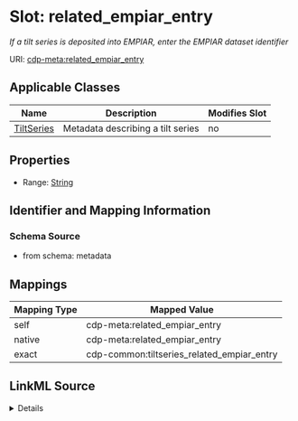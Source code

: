 

# Slot: related_empiar_entry


_If a tilt series is deposited into EMPIAR, enter the EMPIAR dataset identifier_



URI: [cdp-meta:related_empiar_entry](metadatarelated_empiar_entry)



<!-- no inheritance hierarchy -->





## Applicable Classes

| Name | Description | Modifies Slot |
| --- | --- | --- |
| [TiltSeries](TiltSeries.md) | Metadata describing a tilt series |  no  |







## Properties

* Range: [String](String.md)





## Identifier and Mapping Information







### Schema Source


* from schema: metadata




## Mappings

| Mapping Type | Mapped Value |
| ---  | ---  |
| self | cdp-meta:related_empiar_entry |
| native | cdp-meta:related_empiar_entry |
| exact | cdp-common:tiltseries_related_empiar_entry |




## LinkML Source

<details>
```yaml
name: related_empiar_entry
description: If a tilt series is deposited into EMPIAR, enter the EMPIAR dataset identifier
from_schema: metadata
exact_mappings:
- cdp-common:tiltseries_related_empiar_entry
rank: 1000
alias: related_empiar_entry
owner: TiltSeries
domain_of:
- TiltSeries
range: string
inlined: true
inlined_as_list: true

```
</details>